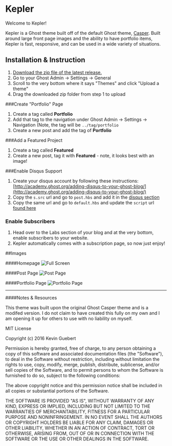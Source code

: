 # Kepler 

Welcome to Kepler! 

Kepler is a Ghost theme built off of the default Ghost theme, [Casper](https://github.com/TryGhost/Casper/releases). Built around large front page images and the ability to have portfolio items, Kepler is fast, responsive, and can be used in a wide variety of situations.


## Installation & Instruction

1. [Download the zip file of the latest release.](https://github.com/kevinguebert/Kepler/releases/tag/0.1.0)
2. Go to your Ghost Admin -> Settings -> General
3. Scroll to the very bottom where it says "Themes" and click "Upload a theme"
4. Drag the downloaded zip folder from step 1 to upload

###Create "Portfolio" Page

1. Create a tag called **Portfolio**
2. Add that tag to the navigation under Ghost Admin -> Settings -> Navigation
	(Note, the tag will be `../tag/portfolio`
3. Create a new post and add the tag of **Portfolio**

###Add a Featured Project

1. Create a tag called **Featured**
2. Create a new post, tag it with **Featured** - note, it looks best with an image!	

###Enable Disqus Support

1. Create your disqus account by following these instructions: [http://academy.ghost.org/adding-disqus-to-your-ghost-blog/](http://academy.ghost.org/adding-disqus-to-your-ghost-blog/)
2. Copy the `s.src` url and go to `post.hbs` and add it in the [disqus section](https://github.com/kevinguebert/Kepler/blob/master/post.hbs#L46)
3. Copy the same url and go to `default.hbs` and update the `script` url [found here](https://github.com/kevinguebert/Kepler/blob/master/default.hbs#L55)

### Enable Subscribers

1. Head over to the Labs section of your blog and at the very bottom, enable subscribers to your website.
2. Kepler automatically comes with a subscription page, so now just enjoy!

##Images

####Homepage
![Full Screen](./readme/screencapture-localhost-2368-1478223420254.png)

####Post Page
![Post Page](./readme/screencapture-localhost-2368-acadia-1478223454551.png)

####Portfolio Page
![Portfolio Page](./readme/screencapture-localhost-2368-tag-portfolio-1478223530769.png)





-----

####Notes & Resources

This theme was built upon the original Ghost Casper theme and is a modifed version. I do not claim to have created this fully on my own and I am opening it up for others to use with no liability on myself. 

MIT License

Copyright (c) 2016 Kevin Guebert

Permission is hereby granted, free of charge, to any person obtaining a copy
of this software and associated documentation files (the "Software"), to deal
in the Software without restriction, including without limitation the rights
to use, copy, modify, merge, publish, distribute, sublicense, and/or sell
copies of the Software, and to permit persons to whom the Software is
furnished to do so, subject to the following conditions:

The above copyright notice and this permission notice shall be included in all
copies or substantial portions of the Software.

THE SOFTWARE IS PROVIDED "AS IS", WITHOUT WARRANTY OF ANY KIND, EXPRESS OR
IMPLIED, INCLUDING BUT NOT LIMITED TO THE WARRANTIES OF MERCHANTABILITY,
FITNESS FOR A PARTICULAR PURPOSE AND NONINFRINGEMENT. IN NO EVENT SHALL THE
AUTHORS OR COPYRIGHT HOLDERS BE LIABLE FOR ANY CLAIM, DAMAGES OR OTHER
LIABILITY, WHETHER IN AN ACTION OF CONTRACT, TORT OR OTHERWISE, ARISING FROM,
OUT OF OR IN CONNECTION WITH THE SOFTWARE OR THE USE OR OTHER DEALINGS IN THE
SOFTWARE.
